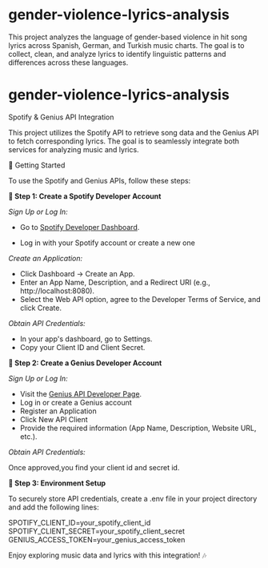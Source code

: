 # gender-violence-lyrics-analysis
This project analyzes the language of gender-based violence in hit song lyrics across Spanish, German, and Turkish music charts. The goal is to collect, clean, and analyze lyrics to identify linguistic patterns and differences across these languages.

# gender-violence-lyrics-analysis
Spotify & Genius API Integration

This project utilizes the Spotify API to retrieve song data and the Genius API to fetch corresponding lyrics. The goal is to seamlessly integrate both services for analyzing music and lyrics.


🚀 Getting Started

To use the Spotify and Genius APIs, follow these steps:

**🔹 Step 1: Create a Spotify Developer Account**

*Sign Up or Log In:*

 - Go to [Spotify Developer Dashboard](https://developer.spotify.com).

- Log in with your Spotify account or create a new one

*Create an Application:*
- Click Dashboard → Create an App.
- Enter an App Name, Description, and a Redirect URI (e.g., http://localhost:8080).
- Select the Web API option, agree to the Developer Terms of Service, and click Create.

*Obtain API Credentials:* 
- In your app's dashboard, go to Settings.
- Copy your Client ID and Client Secret.

**🔹 Step 2: Create a Genius Developer Account**

*Sign Up or Log In:*
- Visit the [Genius API Developer Page](https://docs.genius.com).
- Log in or create a Genius account
- Register an Application
- Click New API Client
- Provide the required information (App Name, Description, Website URL, etc.).

*Obtain API Credentials:*

Once approved,you find your client id and secret id.

**🔹 Step 3: Environment Setup**

To securely store API credentials, create a .env file in your project directory and add the following lines:

SPOTIFY_CLIENT_ID=your_spotify_client_id
SPOTIFY_CLIENT_SECRET=your_spotify_client_secret
GENIUS_ACCESS_TOKEN=your_genius_access_token


Enjoy exploring music data and lyrics with this integration! 🎶
